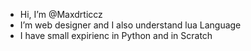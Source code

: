 - Hi, I’m @Maxdrticcz
- I’m web designer and I also understand lua Language
- I have small expirienc in Python and in Scratch


<!---
Maxdrticcz/Maxdrticcz is a ✨ special ✨ repository because its `README.md` (this file) appears on your GitHub profile.
You can click the Preview link to take a look at your changes.
--->
